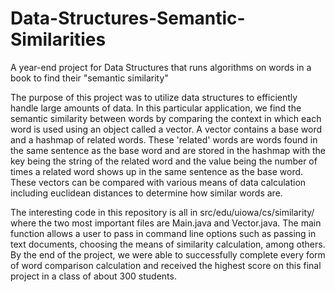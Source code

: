 # Data-Structures-Semantic-Similarities
A year-end project for Data Structures that runs algorithms on words in a book to find their "semantic similarity"

The purpose of this project was to utilize data structures to efficiently handle large amounts of data.  In this particular application,
we find the semantic similarity between words by comparing the context in which each word is used using an object called a vector.  A vector
contains a base word and a hashmap of related words.  These 'related' words are words found in the same sentence as the base word and are 
stored in the hashmap with the key being the string of the related word and the value being the number of times a related word shows up in
the same sentence as the base word.  These vectors can be compared with various means of data calculation including euclidean distances to 
determine how similar words are.

The interesting code in this repository is all in src/edu/uiowa/cs/similarity/ where the two most important files are Main.java and Vector.java.
The main function allows a user to pass in command line options such as passing in text documents, choosing the means of similarity 
calculation, among others.  By the end of the project, we were able to successfully complete every form of word comparison calculation and 
received the highest score on this final project in a class of about 300 students.

